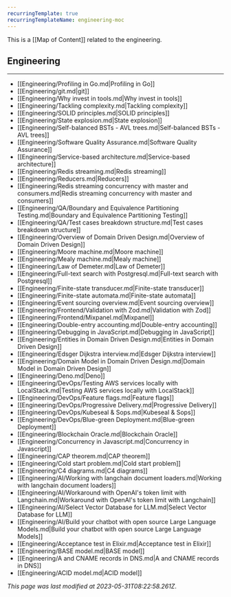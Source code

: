 ```yaml
---
recurringTemplate: true
recurringTemplateName: engineering-moc
---
```


This is a [[Map of Content]] related to the engineering.

## Engineering
---
- [[Engineering/Profiling in Go.md|Profiling in Go]]
- [[Engineering/git.md|git]]
- [[Engineering/Why invest in tools.md|Why invest in tools]]
- [[Engineering/Tackling complexity.md|Tackling complexity]]
- [[Engineering/SOLID principles.md|SOLID principles]]
- [[Engineering/State explosion.md|State explosion]]
- [[Engineering/Self-balanced BSTs - AVL trees.md|Self-balanced BSTs - AVL trees]]
- [[Engineering/Software Quality Assurance.md|Software Quality Assurance]]
- [[Engineering/Service-based architecture.md|Service-based architecture]]
- [[Engineering/Redis streaming.md|Redis streaming]]
- [[Engineering/Reducers.md|Reducers]]
- [[Engineering/Redis streaming concurrency with master and consumers.md|Redis streaming concurrency with master and consumers]]
- [[Engineering/QA/Boundary and Equivalence Partitioning Testing.md|Boundary and Equivalence Partitioning Testing]]
- [[Engineering/QA/Test cases breakdown structure.md|Test cases breakdown structure]]
- [[Engineering/Overview of Domain Driven Design.md|Overview of Domain Driven Design]]
- [[Engineering/Moore machine.md|Moore machine]]
- [[Engineering/Mealy machine.md|Mealy machine]]
- [[Engineering/Law of Demeter.md|Law of Demeter]]
- [[Engineering/Full-text search with Postgresql.md|Full-text search with Postgresql]]
- [[Engineering/Finite-state transducer.md|Finite-state transducer]]
- [[Engineering/Finite-state automata.md|Finite-state automata]]
- [[Engineering/Event sourcing overview.md|Event sourcing overview]]
- [[Engineering/Frontend/Validation with Zod.md|Validation with Zod]]
- [[Engineering/Frontend/Mixpanel.md|Mixpanel]]
- [[Engineering/Double-entry accounting.md|Double-entry accounting]]
- [[Engineering/Debugging in JavaScript.md|Debugging in JavaScript]]
- [[Engineering/Entities in Domain Driven Design.md|Entities in Domain Driven Design]]
- [[Engineering/Edsger Dijkstra interview.md|Edsger Dijkstra interview]]
- [[Engineering/Domain Model in Domain Driven Design.md|Domain Model in Domain Driven Design]]
- [[Engineering/Deno.md|Deno]]
- [[Engineering/DevOps/Testing AWS services locally with LocalStack.md|Testing AWS services locally with LocalStack]]
- [[Engineering/DevOps/Feature flags.md|Feature flags]]
- [[Engineering/DevOps/Progressive Delivery.md|Progressive Delivery]]
- [[Engineering/DevOps/Kubeseal & Sops.md|Kubeseal & Sops]]
- [[Engineering/DevOps/Blue-green Deployment.md|Blue-green Deployment]]
- [[Engineering/Blockchain Oracle.md|Blockchain Oracle]]
- [[Engineering/Concurrency in Javascript.md|Concurrency in Javascript]]
- [[Engineering/CAP theorem.md|CAP theorem]]
- [[Engineering/Cold start problem.md|Cold start problem]]
- [[Engineering/C4 diagrams.md|C4 diagrams]]
- [[Engineering/AI/Working with langchain document loaders.md|Working with langchain document loaders]]
- [[Engineering/AI/Workaround with OpenAI's token limit with Langchain.md|Workaround with OpenAI's token limit with Langchain]]
- [[Engineering/AI/Select Vector Database for LLM.md|Select Vector Database for LLM]]
- [[Engineering/AI/Build your chatbot with open source Large Language Models.md|Build your chatbot with open source Large Language Models]]
- [[Engineering/Acceptance test in Elixir.md|Acceptance test in Elixir]]
- [[Engineering/BASE model.md|BASE model]]
- [[Engineering/A and CNAME records in DNS.md|A and CNAME records in DNS]]
- [[Engineering/ACID model.md|ACID model]]


*This page was last modified at 2023-05-31T08:22:58.261Z*.
